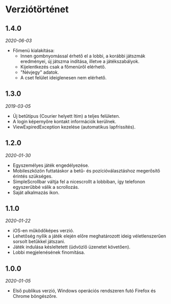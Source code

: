 # Verziótörténet

## 1.4.0
*2020-06-03*

* Főmenü kialakítása:
   - Innen gombnyomással érhető el a lobbi, a korábbi játszmák eredményei, új játszma indítása, illetve a játékszabályok.
   - Kijelentkezés csak a főmenüről elérhető.
   - "Névjegy" adatok.
   - A cset felület ideiglenesen nem elérhető.

## 1.3.0
*2019-03-05*

* Új betűtípus (Courier helyett Itim) a teljes felületen. 
* A login képernyőre kontakt információk kerülnek.
* ViewExpiredException kezelése (automatikus lapfrissítés).

## 1.2.0
*2020-01-30*

* Egyszemélyes játék engedélyezése.
* Mobileszközön futtatáskor a betű- és pozícióválasztáshoz megerősítő érintés szükséges. 
* SimpleScrollbar váltja fel a nicescrollt a lobbiban, így telefonon egyszerűbbé válik a scrollozás.
* Saját alkalmazás ikon.

## 1.1.0
*2020-01-22*

* iOS-en működőképes verzió.
* Lehetőség nyílik a játék elején előre meghatározott ideig véletlenszerűen sorsolt betűkkel játszani.
* Játék indulása késleltetett (üdvözlő üzenetet követően).
* Lobbi megjelenésének finomítása.

## 1.0.0
*2020-01-05*

* Első publikus verzió, Windows operációs rendszeren futó Firefox és Chrome böngészőre.
